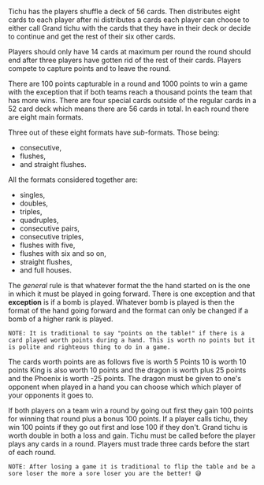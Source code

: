 Tichu has the players shuffle a deck of 56 cards. Then distributes eight cards to each player after ni distributes a cards each player can choose to either call Grand tichu with the cards that they have in their deck or decide to continue and get the rest of their six other cards. 

Players should only have 14 cards at maximum per round the round should end after three players have gotten rid of the rest of their cards. Players compete to capture points and to leave the round.

There are 100 points capturable in a round and 1000 points to win a game with the exception that if both teams reach a thousand points the team that has more wins. There are four special cards outside of the regular cards in a 52 card deck which means there are 56 cards in total. In each round there are eight main formats.
 
Three out of these eight formats have *sub*-formats. Those being: 
* consecutive, 
* flushes, 
* and straight flushes.

All the formats considered together are:
* singles,
* doubles,
* triples,
* quadruples,
* consecutive pairs,
* consecutive triples,
* flushes with five,
* flushes with six and so on,
* straight flushes, 
* and full houses. 

The *general* rule is that whatever format the the hand started on is the one in which it must be played in going forward. There is one exception and that **exception** is if a bomb is played. Whatever bomb is played is then the format of the hand going forward and the format can only be changed if a bomb of a higher rank is played. 

    NOTE: It is traditional to say "points on the table!" if there is a card played worth points during a hand. This is worth no points but it is polite and righteous thing to do in a game. 

The cards worth points are as follows five is worth 5 Points 10 is worth 10 points King is also worth 10 points and the dragon is worth plus 25 points and the Phoenix is worth -25 points. The dragon must be given to one's opponent when played in a hand you can choose which which player of your opponents it goes to. 

If both players on a team win a round by going out first they gain 100 points for winning that round plus a bonus 100 points. If a player calls tichu, they win 100 points if they go out first and lose 100 if they don't. Grand tichu is worth double in both a loss and gain. Tichu must be called before the player plays any cards in a round. Players must trade three cards before the start of each round.

    NOTE: After losing a game it is traditional to flip the table and be a sore loser the more a sore loser you are the better! 😅
